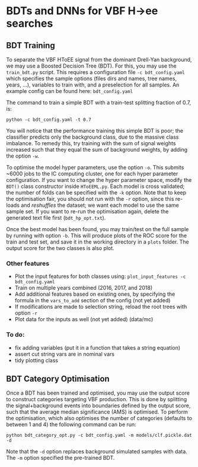 # BDTs and DNNs for VBF H->ee searches 

## BDT Training

To separate the VBF HToEE signal from the dominant Drell-Yan background, we may use a Boosted Decision Tree (BDT).
For this, you may use the `train_bdt.py` script. This requires a configuration file `-c bdt_config.yaml` which specifies the sample options (files dirs and names, tree names, years, ...), variables to train with, and a preselection for all samples. An example config can be found here:  `bdt_config.yaml`

The command to train a simple BDT with a train-test splitting fraction of 0.7, is:

```
python -c bdt_config.yaml -t 0.7
```

You will notice that the performance training this simple BDT is poor; the classifier predicts only the background class, due to the massive class imbalance. To remedy this, try training with the sum of signal weights increased such that they equal the sum of background weights, by adding the option `-w`.

To optimise the model hyper parameters, use the option `-o`. This submits ~6000 jobs to the IC computing cluster, one for each hyper parameter configuration. If you want to change the hyper parameter space, modify the `BDT()` class constructor inside `HToEEML.py`. Each model is cross validated; the number of folds can be specified with the `-k` option.
Note that to keep the optimisation fair, you should not run with the `-r` option, since this re-loads and *reshuffles* the dataset; we want each model to use the same sample set.
If you want to re-run the optimisation again, delete the generated text file first (`bdt_hp_opt.txt`).

Once the best model has been found, you may train/test on the full sample by running with option `-b`. This will produce plots of the ROC score for the train and test set, and save it in the working directory in a `plots` folder. The output score for the two classes is also plot.

### Other features
* Plot the input features for both classes using: `plot_input_features -c bdt_config.yaml`
* Train on multiple years combined (2016, 2017, and 2018)
* Add additional features based on existing ones, by specifying the formula in the `vars_to_add` section of the config (not yet added)
* If modifications are made to selection string, reload the root trees with option `-r`
* Plot data for the inputs as well (not yet added) (data/mc)

### To do:
* fix adding variables (put it in a function that takes a string equation)
* assert cut string vars are in nominal vars
* tidy plotting class

## BDT Category Optimisation
Once a BDT has been trained and optimised, you may use the output score to construct categories targeting VBF production.
This is done by splitting the signal+background events into boundaries defined by the output score, such that the average median significance (AMS) is optimised.
To perform the optimisation, which also optimises the number of categories (defaults to between 1 and 4) the following command can be run:

``python bdt_category_opt.py -c bdt_config.yaml -m models/clf.pickle.dat -d``

Note that the `-d` option replaces background simulated samples with data. The `-m` option specified the pre-trained BDT.

